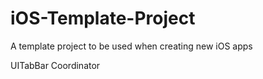 # iOS-Template-Project
A template project to be used when creating new iOS apps

UITabBar Coordinator

